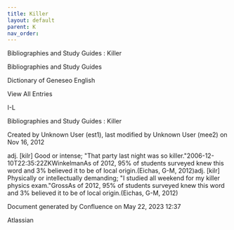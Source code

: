```yaml
---
title: Killer
layout: default
parent: K
nav_order:
---
```


Bibliographies and Study Guides : Killer

Bibliographies and Study Guides

Dictionary of Geneseo English

View All Entries

I-L

Bibliographies and Study Guides : Killer

Created by  Unknown User (est1), last modified by  Unknown User (mee2) on Nov 16, 2012

adj. [kilr] Good or intense; &quot;That party last night was so killer.&quot;2006-12-10T22:35:22ZKWinkelmanAs of 2012, 95% of students surveyed knew this word and 3% believed it to be of local origin.(Eichas, G-M, 2012)adj. [kilr] Physically or intellectually demanding; &quot;I studied all weekend for my killer physics exam.&quot;GrossAs of 2012, 95% of students surveyed knew this word and 3% believed it to be of local origin.(Eichas, G-M, 2012)  

Document generated by Confluence on May 22, 2023 12:37

Atlassian
